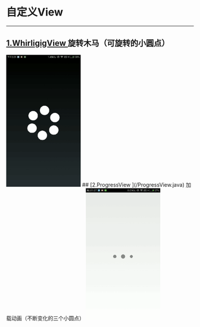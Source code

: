 # 自定义View
---
## [1.WhirligigView ](/WhirligigView.java) 旋转木马（可旋转的小圆点）
<img src="/resource/WhirligigView.gif" width=200 heigh=355/>
## [2.ProgressView ](/ProgressView.java) 加载动画（不断变化的三个小圆点）
<img src="/resource/ProgressView.gif" width=200 heigh=355/>


